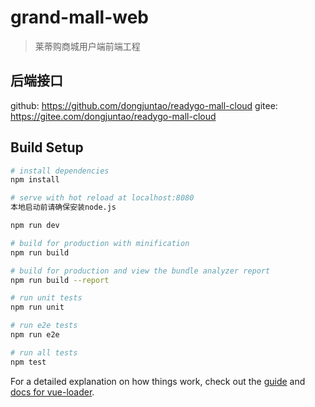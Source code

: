 # grand-mall-web

> 莱蒂购商城用户端前端工程

## 后端接口
github: https://github.com/dongjuntao/readygo-mall-cloud
gitee: https://gitee.com/dongjuntao/readygo-mall-cloud

## Build Setup

``` bash
# install dependencies
npm install

# serve with hot reload at localhost:8080
本地启动前请确保安装node.js

npm run dev

# build for production with minification
npm run build

# build for production and view the bundle analyzer report
npm run build --report

# run unit tests
npm run unit

# run e2e tests
npm run e2e

# run all tests
npm test
```

For a detailed explanation on how things work, check out the [guide](http://vuejs-templates.github.io/webpack/) and [docs for vue-loader](http://vuejs.github.io/vue-loader).
